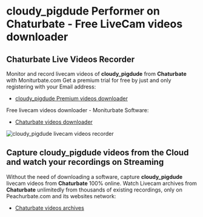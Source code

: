 # cloudy_pigdude Performer on Chaturbate - Free LiveCam videos downloader

## Chaturbate Live Videos Recorder

Monitor and record livecam videos of **cloudy_pigdude** from **Chaturbate** with Moniturbate.com
Get a premium trial for free by just and only registering with your Email address:
* [cloudy_pigdude Premium videos downloader](https://moniturbate.com/request-demo-licence-key.html)

Free livecam videos downloader - Moniturbate Software:
* [Chaturbate videos downloader](https://moniturbate.com/moniturbate-download-software.html)

![cloudy_pigdude livecam videos recorder](https://peachurnet.com/templates/moniturbate-software.png)


## Capture cloudy_pigdude videos from the Cloud and watch your recordings on Streaming

Without the need of downloading a software, capture **cloudy_pigdude** livecam videos from **Chaturbate** 100% online.
Watch Livecam archives from **Chaturbate** unlimitedly from thousands of existing recordings, only on Peachurbate.com and its websites network:
* [Chaturbate videos archives](https://peachurnet.com/)